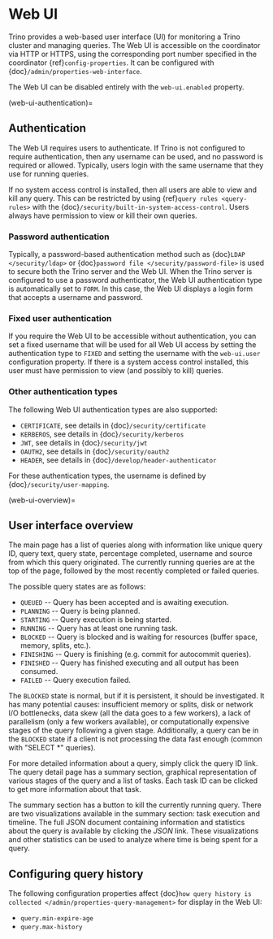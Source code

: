 # Web UI

Trino provides a web-based user interface (UI) for monitoring a Trino cluster
and managing queries. The Web UI is accessible on the coordinator via
HTTP or HTTPS, using the corresponding port number specified in the coordinator
{ref}`config-properties`. It can be configured with {doc}`/admin/properties-web-interface`.

The Web UI can be disabled entirely with the `web-ui.enabled` property.

(web-ui-authentication)=
## Authentication

The Web UI requires users to authenticate. If Trino is not configured to require
authentication, then any username can be used, and no password is required or
allowed. Typically, users login with the same username that they use for
running queries.

If no system access control is installed, then all users are able to view and kill
any query. This can be restricted by using {ref}`query rules <query-rules>` with the
{doc}`/security/built-in-system-access-control`. Users always have permission to view
or kill their own queries.

### Password authentication

Typically, a password-based authentication method
such as {doc}`LDAP </security/ldap>` or {doc}`password file </security/password-file>`
is used to secure both the Trino server and the Web UI. When the Trino server
is configured to use a password authenticator, the Web UI authentication type
is automatically set to `FORM`. In this case, the Web UI displays a login form
that accepts a username and password.

### Fixed user authentication

If you require the Web UI to be accessible without authentication, you can set a fixed
username that will be used for all Web UI access by setting the authentication type to
`FIXED` and setting the username with the `web-ui.user` configuration property.
If there is a system access control installed, this user must have permission to view
(and possibly to kill) queries.

### Other authentication types

The following Web UI authentication types are also supported:

- `CERTIFICATE`, see details in {doc}`/security/certificate`
- `KERBEROS`, see details in {doc}`/security/kerberos`
- `JWT`, see details in {doc}`/security/jwt`
- `OAUTH2`, see details in {doc}`/security/oauth2`
- `HEADER`, see details in {doc}`/develop/header-authenticator`

For these authentication types, the username is defined by {doc}`/security/user-mapping`.

(web-ui-overview)=
## User interface overview

The main page has a list of queries along with information like unique query ID, query text,
query state, percentage completed, username and source from which this query originated.
The currently running queries are at the top of the page, followed by the most recently
completed or failed queries.

The possible query states are as follows:

- `QUEUED` -- Query has been accepted and is awaiting execution.
- `PLANNING` -- Query is being planned.
- `STARTING` -- Query execution is being started.
- `RUNNING` -- Query has at least one running task.
- `BLOCKED` -- Query is blocked and is waiting for resources (buffer space, memory, splits, etc.).
- `FINISHING` -- Query is finishing (e.g. commit for autocommit queries).
- `FINISHED` -- Query has finished executing and all output has been consumed.
- `FAILED` -- Query execution failed.

The `BLOCKED` state is normal, but if it is persistent, it should be investigated.
It has many potential causes: insufficient memory or splits, disk or network I/O bottlenecks, data skew
(all the data goes to a few workers), a lack of parallelism (only a few workers available), or computationally
expensive stages of the query following a given stage.  Additionally, a query can be in
the `BLOCKED` state if a client is not processing the data fast enough (common with "SELECT \*" queries).

For more detailed information about a query, simply click the query ID link.
The query detail page has a summary section, graphical representation of various stages of the
query and a list of tasks. Each task ID can be clicked to get more information about that task.

The summary section has a button to kill the currently running query. There are two visualizations
available in the summary section: task execution and timeline. The full JSON document containing
information and statistics about the query is available by clicking the *JSON* link. These visualizations
and other statistics can be used to analyze where time is being spent for a query.

## Configuring query history

The following configuration properties affect {doc}`how query history
is collected </admin/properties-query-management>` for display in the Web UI:

- `query.min-expire-age`
- `query.max-history`
